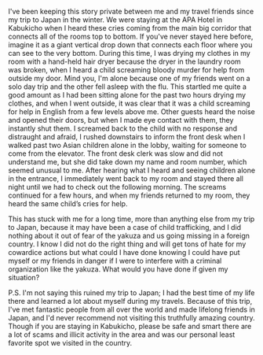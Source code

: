 I've been keeping this story private between me and my travel friends since my trip to Japan in the winter. We were staying at the APA Hotel in Kabukicho when I heard these cries coming from the main big corridor that connects all of the rooms top to bottom. If you've never stayed here before, imagine it as a giant vertical drop down that connects each floor where you can see to the very bottom. During this time, I was drying my clothes in my room with a hand-held hair dryer because the dryer in the laundry room was broken, when I heard a child screaming bloody murder for help from outside my door.  Mind you, I'm alone because one of my friends went on a solo day trip and the other fell asleep with the flu. This startled me quite a good amount as I had been sitting alone for the past two hours drying my clothes, and when I went outside, it was clear that it was a child screaming for help in English from a few levels above me. Other guests heard the noise and opened their doors, but when I made eye contact with them, they instantly shut them. I screamed back to the child with no response and distraught and afraid, I rushed downstairs to inform the front desk when I walked past two Asian children alone in the lobby, waiting for someone to come from the elevator.  The front desk clerk was slow and did not understand me, but she did take down my name and room number, which seemed unusual to me. After hearing what I heard and seeing children alone in the entrance, I immediately went back to my room and stayed there all night until we had to check out the following morning. The screams continued for a few hours, and when my friends returned to my room, they heard the same child’s cries for help.  


This has stuck with me for a long time, more than anything else from my trip to Japan, because it may have been a case of child trafficking, and I did nothing about it out of fear of the yakuza and us going missing in a foreign country. I know I did not do the right thing and will get tons of hate for my cowardice actions but what could I have done knowing I could have put myself or my friends in danger if I were to interfere with a criminal organization like the yakuza.  What would you have done if given my situation?


P.S. I'm not saying this ruined my trip to Japan; 
I had the best time of my life there and learned a lot about myself during my travels. Because of this trip, I've met fantastic people from all over the world and made lifelong friends in Japan, and I'd never recommend not visiting this truthfully amazing country.  Though if you are staying in Kabukicho, please be safe and smart there are a lot of scams and illicit activity in the area and was our personal least favorite spot we visited in the country.